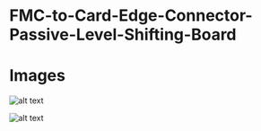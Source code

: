 # FMC-to-Card-Edge-Connector-Passive-Level-Shifting-Board


# Images

![alt text](https://github.com/richardmcmanusjr/FMC-to-Card-Edge-Level-Shifter/blob/main/BlockDiagram.png?raw=true|width=200)

![alt text](https://github.com/richardmcmanusjr/FMC-to-Card-Edge-Level-Shifter/blob/main/F2CE_Social_Preview.png?raw=true)
